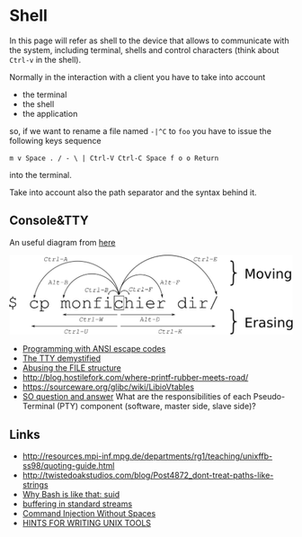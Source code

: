 # Shell

In this page will refer as shell to the device that allows to communicate with the system, including terminal,
shells and control characters (think about ``Ctrl-v`` in the shell).

Normally in the interaction with a client you have to take into account

 - the terminal
 - the shell
 - the application

so, if we want to rename a file named ``-|^C`` to ``foo`` you  have to issue the following
keys sequence

    m v Space . / - \ | Ctrl-V Ctrl-C Space f o o Return

into the terminal.

Take into account also the path separator and the syntax behind it.

## Console&TTY

An useful diagram from [here](https://clementc.github.io/blog/2018/01/25/moving_cli/)

![](moving_cli.png)

 - [Programming with ANSI escape codes](http://www.lihaoyi.com/post/BuildyourownCommandLinewithANSIescapecodes.html)
 - [The TTY demystified](http://www.linusakesson.net/programming/tty/)
 - [Abusing the FILE structure](https://outflux.net/blog/archives/2011/12/22/abusing-the-file-structure/)
 - http://blog.hostilefork.com/where-printf-rubber-meets-road/
 - https://sourceware.org/glibc/wiki/LibioVtables
 - [SO question and answer](https://unix.stackexchange.com/questions/117981/what-are-the-responsibilities-of-each-pseudo-terminal-pty-component-software) What are the responsibilities of each Pseudo-Terminal (PTY) component (software, master side, slave side)?

## Links

 - http://resources.mpi-inf.mpg.de/departments/rg1/teaching/unixffb-ss98/quoting-guide.html
 - http://twistedoakstudios.com/blog/Post4872_dont-treat-paths-like-strings
 - [Why Bash is like that: suid](http://www.vidarholen.net/contents/blog/?p=30)
 - [buffering in standard streams](http://www.pixelbeat.org/programming/stdio_buffering/)
 - [Command Injection Without Spaces](http://www.betterhacker.com/2016/10/command-injection-without-spaces.html)
 - [HINTS FOR WRITING UNIX TOOLS](https://monkey.org/~marius/unix-tools-hints.html)
